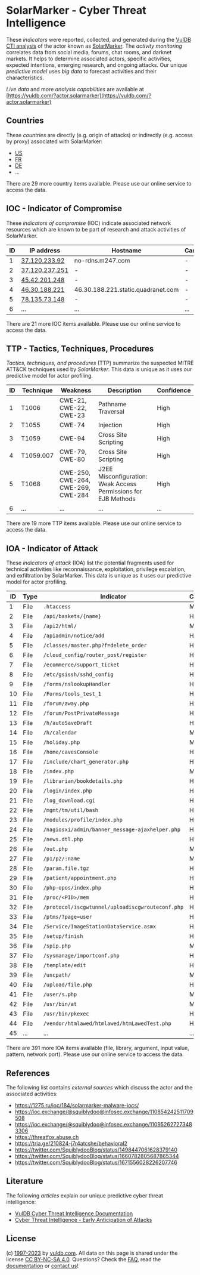 # SolarMarker - Cyber Threat Intelligence

These _indicators_ were reported, collected, and generated during the [VulDB CTI analysis](https://vuldb.com/?kb.cti) of the actor known as [SolarMarker](https://vuldb.com/?actor.solarmarker). The _activity monitoring_ correlates data from social media, forums, chat rooms, and darknet markets. It helps to determine associated actors, specific activities, expected intentions, emerging research, and ongoing attacks. Our unique _predictive model_ uses _big data_ to forecast activities and their characteristics.

_Live data_ and more _analysis capabilities_ are available at [https://vuldb.com/?actor.solarmarker](https://vuldb.com/?actor.solarmarker)

## Countries

These _countries_ are directly (e.g. origin of attacks) or indirectly (e.g. access by proxy) associated with SolarMarker:

* [US](https://vuldb.com/?country.us)
* [FR](https://vuldb.com/?country.fr)
* [DE](https://vuldb.com/?country.de)
* ...

There are 29 more country items available. Please use our online service to access the data.

## IOC - Indicator of Compromise

These _indicators of compromise_ (IOC) indicate associated network resources which are known to be part of research and attack activities of SolarMarker.

ID | IP address | Hostname | Campaign | Confidence
-- | ---------- | -------- | -------- | ----------
1 | [37.120.233.92](https://vuldb.com/?ip.37.120.233.92) | no-rdns.m247.com | - | High
2 | [37.120.237.251](https://vuldb.com/?ip.37.120.237.251) | - | - | High
3 | [45.42.201.248](https://vuldb.com/?ip.45.42.201.248) | - | - | High
4 | [46.30.188.221](https://vuldb.com/?ip.46.30.188.221) | 46.30.188.221.static.quadranet.com | - | High
5 | [78.135.73.148](https://vuldb.com/?ip.78.135.73.148) | - | - | High
6 | ... | ... | ... | ...

There are 21 more IOC items available. Please use our online service to access the data.

## TTP - Tactics, Techniques, Procedures

_Tactics, techniques, and procedures_ (TTP) summarize the suspected MITRE ATT&CK techniques used by _SolarMarker_. This data is unique as it uses our predictive model for actor profiling.

ID | Technique | Weakness | Description | Confidence
-- | --------- | -------- | ----------- | ----------
1 | T1006 | CWE-21, CWE-22, CWE-23 | Pathname Traversal | High
2 | T1055 | CWE-74 | Injection | High
3 | T1059 | CWE-94 | Cross Site Scripting | High
4 | T1059.007 | CWE-79, CWE-80 | Cross Site Scripting | High
5 | T1068 | CWE-250, CWE-264, CWE-269, CWE-284 | J2EE Misconfiguration: Weak Access Permissions for EJB Methods | High
6 | ... | ... | ... | ...

There are 19 more TTP items available. Please use our online service to access the data.

## IOA - Indicator of Attack

These _indicators of attack_ (IOA) list the potential fragments used for technical activities like reconnaissance, exploitation, privilege escalation, and exfiltration by SolarMarker. This data is unique as it uses our predictive model for actor profiling.

ID | Type | Indicator | Confidence
-- | ---- | --------- | ----------
1 | File | `.htaccess` | Medium
2 | File | `/api/baskets/{name}` | High
3 | File | `/api2/html/` | Medium
4 | File | `/apiadmin/notice/add` | High
5 | File | `/classes/master.php?f=delete_order` | High
6 | File | `/cloud_config/router_post/register` | High
7 | File | `/ecommerce/support_ticket` | High
8 | File | `/etc/gsissh/sshd_config` | High
9 | File | `/forms/nslookupHandler` | High
10 | File | `/Forms/tools_test_1` | High
11 | File | `/forum/away.php` | High
12 | File | `/forum/PostPrivateMessage` | High
13 | File | `/h/autoSaveDraft` | High
14 | File | `/h/calendar` | Medium
15 | File | `/holiday.php` | Medium
16 | File | `/home/cavesConsole` | High
17 | File | `/include/chart_generator.php` | High
18 | File | `/index.php` | Medium
19 | File | `/librarian/bookdetails.php` | High
20 | File | `/login/index.php` | High
21 | File | `/log_download.cgi` | High
22 | File | `/mgmt/tm/util/bash` | High
23 | File | `/modules/profile/index.php` | High
24 | File | `/nagiosxi/admin/banner_message-ajaxhelper.php` | High
25 | File | `/news.dtl.php` | High
26 | File | `/out.php` | Medium
27 | File | `/p1/p2/:name` | Medium
28 | File | `/param.file.tgz` | High
29 | File | `/patient/appointment.php` | High
30 | File | `/php-opos/index.php` | High
31 | File | `/proc/<PID>/mem` | High
32 | File | `/protocol/iscgwtunnel/uploadiscgwrouteconf.php` | High
33 | File | `/ptms/?page=user` | High
34 | File | `/Service/ImageStationDataService.asmx` | High
35 | File | `/setup/finish` | High
36 | File | `/spip.php` | Medium
37 | File | `/sysmanage/importconf.php` | High
38 | File | `/template/edit` | High
39 | File | `/uncpath/` | Medium
40 | File | `/upload/file.php` | High
41 | File | `/user/s.php` | Medium
42 | File | `/usr/bin/at` | Medium
43 | File | `/usr/bin/pkexec` | High
44 | File | `/vendor/htmlawed/htmlawed/htmLawedTest.php` | High
45 | ... | ... | ...

There are 391 more IOA items available (file, library, argument, input value, pattern, network port). Please use our online service to access the data.

## References

The following list contains _external sources_ which discuss the actor and the associated activities:

* https://1275.ru/ioc/184/solarmarker-malware-iocs/
* https://ioc.exchange/@squiblydoo@infosec.exchange/110854242511709508
* https://ioc.exchange/@squiblydoo@infosec.exchange/110952627273483306
* https://threatfox.abuse.ch
* https://tria.ge/210824-j7r4atcshe/behavioral2
* https://twitter.com/SquiblydooBlog/status/1498447061628379140
* https://twitter.com/SquiblydooBlog/status/1660782805687865344
* https://twitter.com/SquiblydooBlog/status/1671556028226207746

## Literature

The following _articles_ explain our unique predictive cyber threat intelligence:

* [VulDB Cyber Threat Intelligence Documentation](https://vuldb.com/?kb.cti)
* [Cyber Threat Intelligence - Early Anticipation of Attacks](https://www.scip.ch/en/?labs.20201022)

## License

(c) [1997-2023](https://vuldb.com/?kb.changelog) by [vuldb.com](https://vuldb.com/?kb.about). All data on this page is shared under the license [CC BY-NC-SA 4.0](https://creativecommons.org/licenses/by-nc-sa/4.0/). Questions? Check the [FAQ](https://vuldb.com/?kb.faq), read the [documentation](https://vuldb.com/?kb) or [contact us](https://vuldb.com/?contact)!
